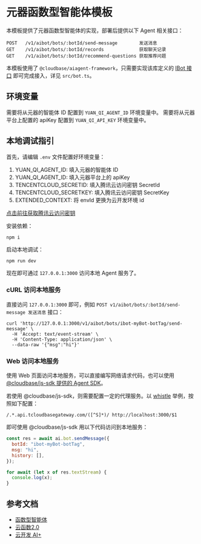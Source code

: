 # 元器函数型智能体模板

本模板提供了元器函数型智能体的实现，部署后提供以下 Agent 相关接口：

```shell
POST   /v1/aibot/bots/:botId/send-message        发送消息
GET    /v1/aibot/bots/:botId/records             获取聊天记录
GET    /v1/aibot/bots/:botId/recommend-questions 获取推荐问题
```

本模板使用了 `@cloudbase/aiagent-framework`，只需要实现该库定义的 [IBot 接口](https://docs.cloudbase.net/ai/cbrf-agent/IBot) 即可完成接入，详见 `src/bot.ts`。

## 环境变量

需要将从元器的智能体 ID 配置到 `YUAN_QI_AGENT_ID` 环境变量中。
需要将从元器平台上配置的 apiKey 配置到 `YUAN_QI_API_KEY` 环境变量中。

## 本地调试指引

首先，请编辑 `.env` 文件配置好环境变量：

1. YUAN_QI_AGENT_ID: 填入元器的智能体 ID
2. YUAN_QI_AGENT_ID: 填入元器平台上的 apiKey
3. TENCENTCLOUD_SECRETID: 填入腾讯云访问密钥 SecretId
4. TENCENTCLOUD_SECRETKEY: 填入腾讯云访问密钥 SecretKey
5. EXTENDED_CONTEXT: 将 envId 更换为云开发环境 id

[点击前往获取腾讯云访问密钥](https://console.cloud.tencent.com/cam/capi)

安装依赖：

```shell
npm i
```

启动本地调试：

```shell
npm run dev
```

现在即可通过 `127.0.0.1:3000` 访问本地 Agent 服务了。

### cURL 访问本地服务

直接访问 `127.0.0.1:3000` 即可，例如 `POST v1/aibot/bots/:botId/send-message 发送消息` 接口：

```shell
curl 'http://127.0.0.1:3000/v1/aibot/bots/ibot-myBot-botTag/send-message' \
  -H 'Accept: text/event-stream' \
  -H 'Content-Type: application/json' \
  --data-raw '{"msg":"hi"}'
```

### Web 访问本地服务

使用 Web 页面访问本地服务，可以直接编写网络请求代码，也可以使用 [@cloudbase/js-sdk 提供的 Agent SDK](https://docs.cloudbase.net/ai/agent/sdk)。

若使用 @cloudbase/js-sdk，则需要配置一定的代理服务。以 [whistle](https://wproxy.org/whistle/) 举例，按照如下配置：

```shell
/.*.api.tcloudbasegateway.com/([^S]*)/ http://localhost:3000/$1
```

即可使用 @cloudbase/js-sdk 用以下代码访问到本地服务：

```js
const res = await ai.bot.sendMessage({
  botId: "ibot-myBot-botTag",
  msg: "hi",
  history: [],
});

for await (let x of res.textStream) {
  console.log(x);
}
```

## 参考文档

- [函数型智能体](https://docs.cloudbase.net/ai/cbrf-agent/intro)
- [云函数2.0](https://docs.cloudbase.net/cbrf/intro)
- [云开发 AI+](https://docs.cloudbase.net/ai/introduce)
